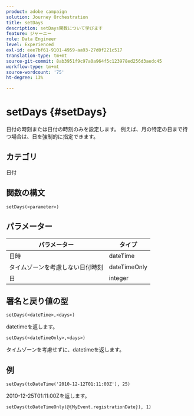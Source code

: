 ```yaml
---
product: adobe campaign
solution: Journey Orchestration
title: setDays
description: setDays関数について学びます
feature: ジャーニー
role: Data Engineer
level: Experienced
exl-id: eee7bf61-9101-4959-aa93-27d0f221c517
translation-type: tm+mt
source-git-commit: 8ab3951f9c97a0a964f5c123978ed256d3aedc45
workflow-type: tm+mt
source-wordcount: '75'
ht-degree: 13%

---
```


# setDays {#setDays}

日付の時刻または日付の時刻のみを設定します。 例えば、月の特定の日まで待つ場合は、日を強制的に指定できます。

## カテゴリ

日付

## 関数の構文

`setDays(<parameter>)`

## パラメーター

| パラメーター | タイプ |
|--- |--- |
| 日時 | dateTime |
| タイムゾーンを考慮しない日付時刻 | dateTimeOnly |
| 日 | integer |

## 署名と戻り値の型

`setDays(<dateTime>,<days>)`

datetimeを返します。

`setDays(<dateTimeOnly>,<days>)`

タイムゾーンを考慮せずに、datetimeを返します。

## 例

`setDays(toDateTime('2010-12-12T01:11:00Z'), 25)`

2010-12-25T01:11:00Zを返します。

`setDays(toDateTimeOnly(@{MyEvent.registrationDate}), 1)`
